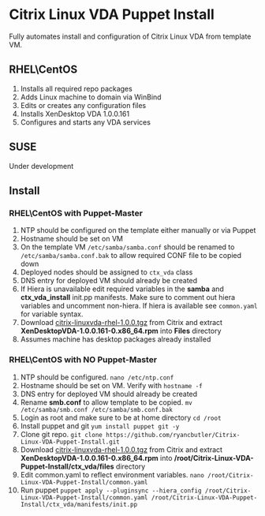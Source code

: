 # Citrix Linux VDA Puppet Install
Fully automates install and configuration of Citrix Linux VDA from template VM.

## RHEL\CentOS 
1. Installs all required repo packages
2. Adds Linux machine to domain via WinBind
3. Edits or creates any configuration files
4. Installs XenDesktop VDA 1.0.0.161
5. Configures and starts any VDA services

## SUSE
Under development

## Install

### RHEL\CentOS with Puppet-Master
1. NTP should be configured on the template either manually or via Puppet
2. Hostname should be set on VM
2. On the template VM `/etc/samba/samba.conf` should be renamed to `/etc/samba/samba.conf.bak` to allow required CONF file to be copied down
3. Deployed nodes should be assigned to `ctx_vda` class
4. DNS entry for deployed VM should already be created
5. If Hiera is unavailable edit required variables in the **samba** and **ctx_vda_install** init.pp manifests.  Make sure to comment out hiera variables and uncomment non-hiera.  If hiera is available see `common.yaml` for variable syntax.
6. Download [citrix-linuxvda-rhel-1.0.0.tgz](http://www.citrix.com/downloads/xendesktop/components/linux-virtual-desktop-10.html#ctx-dl-eula) from Citrix and extract **XenDesktopVDA-1.0.0.161-0.x86_64.rpm** into **Files** directory
7. Assumes machine has desktop packages already installed

### RHEL\CentOS with NO Puppet-Master
1. NTP should be configured. `nano /etc/ntp.conf`
2. Hostname should be set on VM.  Verify with `hostname -f`
3. DNS entry for deployed VM should already be created
4. Rename **smb.conf** to allow template to be copied. `mv /etc/samba/smb.conf /etc/samba/smb.conf.bak`
5. Login as root and make sure to be at home directory `cd /root`
6. Install puppet and git `yum install puppet git -y`
7. Clone git repo. `git clone https://github.com/ryancbutler/Citrix-Linux-VDA-Puppet-Install.git`
8. Download [citrix-linuxvda-rhel-1.0.0.tgz](http://www.citrix.com/downloads/xendesktop/components/linux-virtual-desktop-10.html#ctx-dl-eula) from Citrix and extract **XenDesktopVDA-1.0.0.161-0.x86_64.rpm** into **/root/Citrix-Linux-VDA-Puppet-Install/ctx_vda/files** directory 
9. Edit common.yaml to reflect environment variables. `nano /root/Citrix-Linux-VDA-Puppet-Install/common.yaml`
10. Run puppet `puppet apply --pluginsync --hiera_config /root/Citrix-Linux-VDA-Puppet-Install/common.yaml /root/Citrix-Linux-VDA-Puppet-Install/ctx_vda/manifests/init.pp`